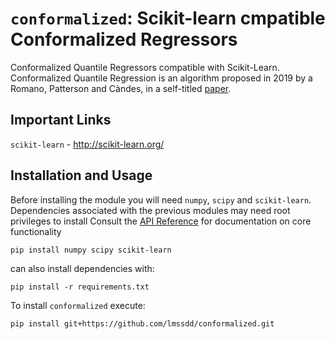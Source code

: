 # `conformalized`: Scikit-learn cmpatible Conformalized Regressors

Conformalized Quantile Regressors compatible with Scikit-Learn.
Conformalized Quantile Regression is an algorithm proposed in 2019 by a Romano, Patterson and Càndes, in a self-titled [paper](https://arxiv.org/pdf/1905.03222.pdf).


## Important Links
`scikit-learn` - http://scikit-learn.org/

## Installation and Usage
Before installing the module you will need `numpy`, `scipy` and `scikit-learn`.
Dependencies associated with the previous modules may need root privileges to install
Consult the [API Reference](http://contrib.scikit-learn.org/forest-confidence-interval/reference/index.html) for documentation on core functionality

```
pip install numpy scipy scikit-learn
```
can also install dependencies with:

```
pip install -r requirements.txt
```

To install `conformalized` execute:
```shell
pip install git+https://github.com/lmssdd/conformalized.git
```
